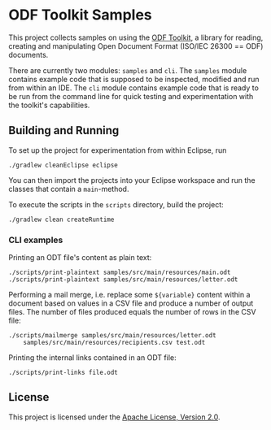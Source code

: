 # ODF Toolkit Samples

This project collects samples on using the
[ODF Toolkit](https://github.com/tdf/odftoolkit), a library for reading,
creating and manipulating Open Document Format (ISO/IEC 26300 == ODF)
documents.

There are currently two modules: `samples` and `cli`. The `samples`
module contains example code that is supposed to be inspected, modified
and run from within an IDE. The `cli` module contains example code that
is ready to be run from the command line for quick testing and
experimentation with the toolkit's capabilities.

## Building and Running

To set up the project for experimentation from within Eclipse, run

    ./gradlew cleanEclipse eclipse

You can then import the projects into your Eclipse workspace and run
the classes that contain a `main`-method.

To execute the scripts in the `scripts` directory, build the project:

    ./gradlew clean createRuntime

### CLI examples

Printing an ODT file's content as plain text:

    ./scripts/print-plaintext samples/src/main/resources/main.odt
    ./scripts/print-plaintext samples/src/main/resources/letter.odt

Performing a mail merge, i.e. replace some `${variable}` content within
a document based on values in a CSV file and produce a number of output
files. The number of files produced equals the number of rows in the CSV
file:

    ./scripts/mailmerge samples/src/main/resources/letter.odt
        samples/src/main/resources/recipients.csv test.odt

Printing the internal links contained in an ODT file:

    ./scripts/print-links file.odt

## License

This project is licensed under the [Apache License, Version 2.0](APACHE.md).
